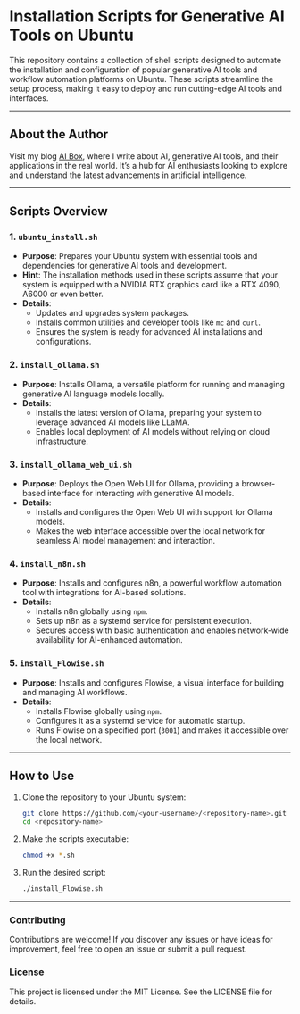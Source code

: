 # Installation Scripts for Generative AI Tools on Ubuntu

This repository contains a collection of shell scripts designed to automate the installation and configuration of popular generative AI tools and workflow automation platforms on Ubuntu. These scripts streamline the setup process, making it easy to deploy and run cutting-edge AI tools and interfaces.

---

## About the Author

Visit my blog [AI Box](https://ai-box.eu), where I write about AI, generative AI tools, and their applications in the real world. It’s a hub for AI enthusiasts looking to explore and understand the latest advancements in artificial intelligence.

---

## Scripts Overview

### 1. `ubuntu_install.sh`
- **Purpose**: Prepares your Ubuntu system with essential tools and dependencies for generative AI tools and development.
- **Hint**: The installation methods used in these scripts assume that your system is equipped with a NVIDIA RTX graphics card like a RTX 4090, A6000 or even better.
- **Details**:
  - Updates and upgrades system packages.
  - Installs common utilities and developer tools like `mc` and `curl`.
  - Ensures the system is ready for advanced AI installations and configurations.

### 2. `install_ollama.sh`
- **Purpose**: Installs Ollama, a versatile platform for running and managing generative AI language models locally.
- **Details**:
  - Installs the latest version of Ollama, preparing your system to leverage advanced AI models like LLaMA.
  - Enables local deployment of AI models without relying on cloud infrastructure.

### 3. `install_ollama_web_ui.sh`
- **Purpose**: Deploys the Open Web UI for Ollama, providing a browser-based interface for interacting with generative AI models.
- **Details**:
  - Installs and configures the Open Web UI with support for Ollama models.
  - Makes the web interface accessible over the local network for seamless AI model management and interaction.

### 4. `install_n8n.sh`
- **Purpose**: Installs and configures n8n, a powerful workflow automation tool with integrations for AI-based solutions.
- **Details**:
  - Installs n8n globally using `npm`.
  - Sets up n8n as a systemd service for persistent execution.
  - Secures access with basic authentication and enables network-wide availability for AI-enhanced automation.

### 5. `install_Flowise.sh`
- **Purpose**: Installs and configures Flowise, a visual interface for building and managing AI workflows.
- **Details**:
  - Installs Flowise globally using `npm`.
  - Configures it as a systemd service for automatic startup.
  - Runs Flowise on a specified port (`3001`) and makes it accessible over the local network.

---

## How to Use

1. Clone the repository to your Ubuntu system:
   ```bash
   git clone https://github.com/<your-username>/<repository-name>.git
   cd <repository-name>
2. Make the scripts executable:
   ```bash
   chmod +x *.sh

3. Run the desired script:
   ```bash
   ./install_Flowise.sh

---

### Contributing
Contributions are welcome! If you discover any issues or have ideas for improvement, feel free to open an issue or submit a pull request.



### License
This project is licensed under the MIT License. See the LICENSE file for details.
